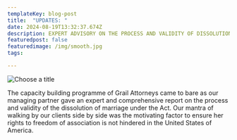 ```yaml
---
templateKey: blog-post
title:  "UPDATES: "
date: 2024-08-19T13:32:37.674Z
description: EXPERT ADVISORY ON THE PROCESS AND VALIDITY OF DISSOLUTION OF MARRIAGE; THE DECREE NISI AND DECREE ABSOLUTE UNDER THE MARRIAGE ACT IN NIGERIA BY GRAIL ATTORNEYS TO THE UNITED STATE IMMIGRATION SERVICE
featuredpost: false
featuredimage: /img/smooth.jpg
tags:

---
```

![](/img/smooth.jpg "Choose a title")



The capacity building programme of Grail Attorneys came to bare as our managing partner gave an expert and comprehensive report on the process and validity of the dissolution of marriage under the Act. Our mantra of walking by our clients side by side was the motivating factor to ensure her rights to freedom of association is not hindered in the United States of America.

